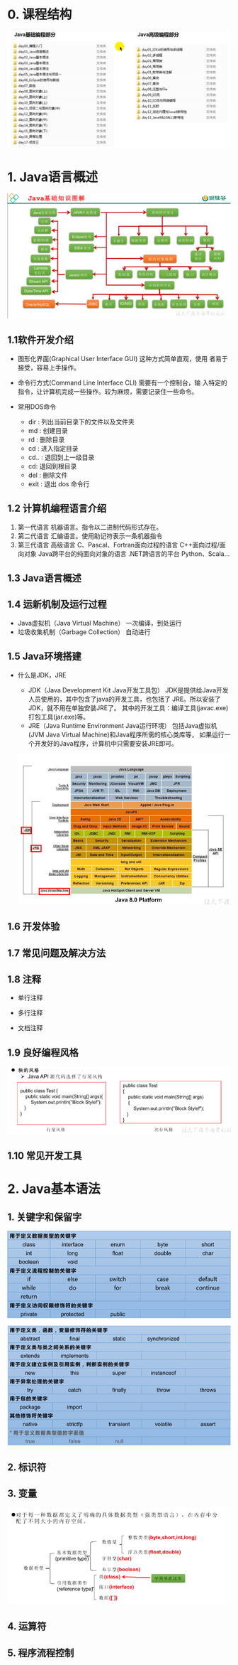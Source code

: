 # 0. 课程结构

![img](image/image.png)

# 1. Java语言概述

![image-20210102085948345](image/image-20210102085948345.png)

## 1.1软件开发介绍

- 图形化界面(Graphical User Interface GUI)
  这种方式简单直观，使用 者易于接受，容易上手操作。
- 命令行方式(Command Line Interface CLI)
  需要有一个控制台，输 入特定的指令，让计算机完成一些操作。较为麻烦，需要记录住一些命令。

- 常用DOS命令
  - dir : 列出当前目录下的文件以及文件夹
  - md : 创建目录
  - rd : 删除目录
  - cd : 进入指定目录
  - cd.. : 退回到上一级目录
  - cd\: 退回到根目录
  - del : 删除文件
  - exit : 退出 dos 命令行

## 1.2 计算机编程语言介绍

1. 第一代语言
    机器语言。指令以二进制代码形式存在。
2. 第二代语言
    汇编语言。使用助记符表示一条机器指令
3. 第三代语言
   高级语言 C、Pascal、Fortran面向过程的语言
   C++面向过程/面向对象
   Java跨平台的纯面向对象的语言
   .NET跨语言的平台
   Python、Scala…

## 1.3 Java语言概述

## 1.4 运新机制及运行过程

- Java虚拟机（Java Virtual Machine）
  一次编译，到处运行
- 垃圾收集机制（Garbage Collection）
  自动进行

## 1.5 Java环境搭建

- 什么是JDK，JRE

  - JDK（Java Development Kit Java开发工具包）
    JDK是提供给Java开发人员使用的，其中包含了java的开发工具，也包括了 JRE。所以安装了JDK，就不用在单独安装JRE了。
    其中的开发工具：编译工具(javac.exe) 打包工具(jar.exe)等。
  - JRE（Java Runtime Environment Java运行环境）
    包括Java虚拟机(JVM Java Virtual Machine)和Java程序所需的核心类库等， 如果运行一个开发好的Java程序，计算机中只需要安装JRE即可。

  ![image-20210102100941552](image/image-20210102100941552.png)

## 1.6 开发体验

## 1.7 常见问题及解决方法

## 1.8 注释

- 单行注释

- 多行注释

- 文档注释

## 1.9 良好编程风格

![image-20210102102217110](image/image-20210102102217110.png)

## 1.10 常见开发工具

# 2. Java基本语法

## 1. 关键字和保留字

![image-20210102105222164](image/image-20210102105222164.png)

![image-20210102105237928](image/image-20210102105237928.png)

## 2. 标识符

## 3. 变量

![image-20210102105413073](image/image-20210102105413073.png)

## 4. 运算符

## 5. 程序流程控制

